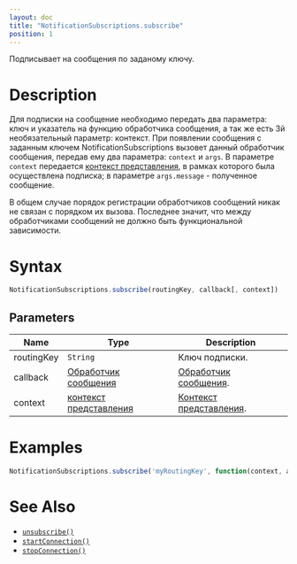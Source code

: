 ```yaml
---
layout: doc
title: "NotificationSubscriptions.subscribe"
position: 1
---
```


Подписывает на сообщения по заданому ключу.

# Description

Для подписки на сообщение необходимо передать два параметра: ключ и указатель на функцию обработчика сообщения, а так же есть 3й необязательный параметр: контекст. При появлении сообщения с заданным ключем NotificationSubscriptions вызовет данный обработчик сообщения, передав ему два параметра: `context` и `args`. В параметре `context` передается [контекст представления](../../ViewContext/), в рамках которого была осуществлена подписка; в параметре `args.message` - полученное сообщение.

В общем случае порядок регистрации обработчиков сообщений никак не связан с порядком их вызова.
Последнее значит, что между обработчиками сообщений не должно быть функциональной зависимости.

# Syntax

```js
NotificationSubscriptions.subscribe(routingKey, callback[, context])
```

## Parameters

|Name|Type|Description|
|----|----|-----------|
|routingKey|`String`|Ключ подписки.|
|callback|[Обработчик сообщения](../../Script)|[Обработчик сообщения](../../Script).|
|context|[контекст представления](../../ViewContext/)|[Контекст представления](../../ViewContext/).|

# Examples

```js
NotificationSubscriptions.subscribe('myRoutingKey', function(context, args) { alert(args.message); }, this);
```

# See Also

* [`unsubscribe()`](../NotificationSubscriptions.unsubscribe/)
* [`startConnection()`](../NotificationSubscriptions.startConnection/)
* [`stopConnection()`](../NotificationSubscriptions.stopConnection/)
